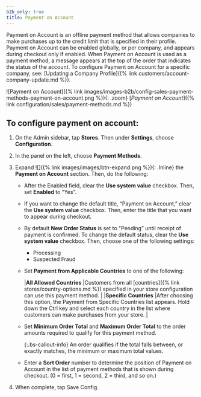 ```yaml
---
b2b_only: true
title: Payment on Account
---
```



Payment on Account is an offline payment method that allows companies to make purchases up to the credit limit that is specified in their profile. Payment on Account can be enabled globally, or per company, and appears during checkout only if enabled. When Payment on Account is used as a payment method, a message appears at the top of the order that indicates the status of the account. To configure Payment on Account for a specific company, see: [Updating a Company Profile]({% link customers/account-company-update.md %}).

![Payment on Account]({% link images/images-b2b/config-sales-payment-methods-payment-on-account.png %}){: .zoom}
[_Payment on Account_]({% link configuration/sales/payment-methods.md %})

## To configure payment on account:

1. On the Admin sidebar, tap **Stores**. Then under **Settings**, choose **Configuration**.

1. In the panel on the left, choose **Payment Methods**.

1. Expand ![]({% link images/images/btn-expand.png %}){: .Inline} the **Payment on Account** section. Then, do the following:

   - After the Enabled field, clear the **Use system value** checkbox. Then, set **Enabled** to “Yes”.

   - If you want to change the default title, “Payment on Account,” clear the **Use system value** checkbox. Then, enter the title that you want to appear during checkout.

   - By default **New Order Status** is set to "Pending” until receipt of payment is confirmed. To change the default status, clear the **Use system value** checkbox. Then, choose one of the following settings:

     - Processing
     - Suspected Fraud

   - Set **Payment from Applicable Countries** to one of the following:

     |**All Allowed Countries** |Customers from all [countries]({% link stores/country-options.md %}) specified in your store configuration can use this payment method. |
     |**Specific Countries** |After choosing this option, the Payment from Specific Countries list appears. Hold down the Ctrl key and select each country in the list where customers can make purchases from your store. |

   - Set **Minimum Order Total** and **Maximum Order Total** to the order amounts required to qualify for this payment method.

     {:.bs-callout-info}
     An order qualifies if the total falls between, or exactly matches, the minimum or maximum total values.

   - Enter a **Sort Order** number to determine the position of Payment on Account in the list of payment methods that is shown during checkout. (0 = first, 1 = second, 2 = third, and so on.)

1. When complete, tap <span class="btn">Save Config</span>.
